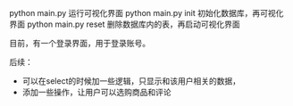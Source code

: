 python main.py 运行可视化界面
python main.py init 初始化数据库，再可视化界面
python main.py reset 删除数据库内的表，再启动可视化界面

<!-- 运行的时候可能需要改一下图片路径 -->

目前，有一个登录界面，用于登录账号。

后续：
- 可以在select的时候加一些逻辑，只显示和该用户相关的数据，
- 添加一些操作，让用户可以选购商品和评论